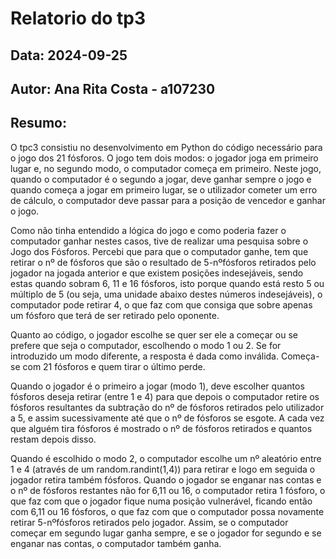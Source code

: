 # Relatorio do tp3
## Data: 2024-09-25
## Autor: Ana Rita Costa - a107230

## Resumo:
O tpc3 consistiu no desenvolvimento em Python do código necessário para o jogo dos 21 fósforos.
O jogo tem dois modos: o jogador joga em primeiro lugar e, no segundo modo, o computador começa em primeiro. Neste jogo, quando o computador é o segundo a jogar, deve ganhar sempre o jogo e quando começa a jogar em primeiro lugar, se o utilizador cometer um erro de cálculo, o computador deve passar para a posição de vencedor e ganhar o jogo.

Como não tinha entendido a lógica do jogo e como poderia fazer o computador ganhar nestes casos, tive de realizar uma pesquisa sobre o Jogo dos Fósforos. Percebi que para que o computador ganhe, tem que retirar o nº de fósforos que são o resultado de 5-nºfósforos retirados pelo jogador na jogada anterior e que existem posições indesejáveis, sendo estas quando sobram 6, 11 e 16 fósforos, isto porque quando está resto 5 ou múltiplo de 5 (ou seja, uma unidade abaixo destes números indesejáveis), o computador pode retirar 4, o que faz com que consiga que sobre apenas um fósforo que terá de ser retirado pelo oponente. 

Quanto ao código, o jogador escolhe se quer ser ele a começar ou se prefere que seja o computador, escolhendo o modo 1 ou 2. Se for introduzido um modo diferente, a resposta é dada como inválida. Começa-se com 21 fósforos e quem tirar o último perde.

Quando o jogador é o primeiro a jogar (modo 1), deve escolher quantos fósforos deseja retirar (entre 1 e 4) para que depois o computador retire os fósforos resultantes da subtração do nº de fósforos retirados pelo utilizador a 5, e assim sucessivamente até que o nº de fósforos se esgote. A cada vez que alguém tira fósforos é mostrado o nº de fósforos retirados e quantos restam depois disso. 

Quando é escolhido o modo 2, o computador escolhe um nº aleatório entre 1 e 4 (através de um random.randint(1,4)) para retirar e logo em seguida o jogador retira também fósforos. Quando o jogador se enganar nas contas e o nº de fósforos restantes não for 6,11 ou 16, o computador retira 1 fósforo, o que faz com que o jogador fique numa posição vulnerável, ficando então com 6,11 ou 16 fósforos, o que faz com que o computador possa novamente retirar 5-nºfósforos retirados pelo jogador.
Assim, se o computador começar em segundo lugar ganha sempre, e se o jogador for segundo e se enganar nas contas, o computador também ganha. 
